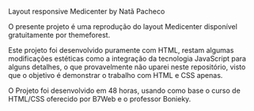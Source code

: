 Layout responsive Medicenter by Natã Pacheco

O presente projeto é uma reprodução do layout Medicenter disponível gratuitamente por themeforest.

Este projeto foi desenvolvido puramente com HTML, restam algumas modificações estéticas como a integração da tecnologia JavaScript para alguns detalhes, o que provavelmente não uparei neste repositório, visto que o objetivo é demonstrar o trabalho com HTML e CSS apenas.

O Projeto foi desenvolvido em 48 horas, usando como base o curso de HTML/CSS oferecido por B7Web e o professor Bonieky.

